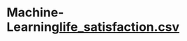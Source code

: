 # Machine-Learning[life_satisfaction.csv](https://github.com/nojibullah/Machine-Learning/files/9553578/life_satisfaction.csv)

